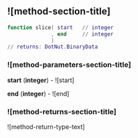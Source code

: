 ## ![method-section-title]


```lua
function slice( start   // integer
              , end     // integer
              )
// returns: DotNut.BinaryData
```


### ![method-parameters-section-title]

**start** (**integer**) - ![start]

**end** (**integer**) - ![end]

### ![method-returns-section-title]

![method-return-type-text]

